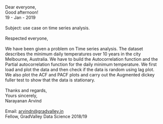 Dear everyone, <br>
Good afternoon! <br>
19 - Jan - 2019 <br>
<br>
Subject: use case on time series analysis. 
<br>
<br>
Respected everyone,
<br>
<br>
We have been given a problem on Time series analysis. The dataset describes the minimum daily temperatures over 10 years in the city 
Melbourne, Australia. We have to build the Autocorrelation function and the Partial autocorrelation function for the daily minimum 
temperature. We first load and plot the data and then check if the data is random using lag plot. We also plot the ACF and PACF plots 
and carry out the Augmented dickey fuller test to show that the data is stationary.
<br>
<br>
Thanks and regards, <br>
Yours sincerely, <br>
Narayanan Arvind <br>
<br>
Email: arvindn@gradvalley.in <br>
Fellow, GradValley Data Science 2018/19
